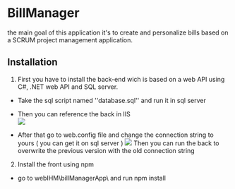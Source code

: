 # BillManager
the main goal of this application it's to create and personalize bills based on a SCRUM project management application.

  

## Installation

 1. First you have to install the back-end wich is based on a web API using C#, .NET web API and SQL server.
-  Take the sql script named ''database.sql'' and run it in sql server
-  Then you can reference the back in IIS 	
![](http://www.helpmasterpro.com/helpfile/Web%20Modules/images/IIS7_addapplication1.png) 

- After that go to web.config file and change the connection string to yours ( you can get it on sql server ) 
![](https://docs.telerik.com/devtools/aspnet-ajax/controls/panelbar/getting-started/images/panelbar_connection_string.png)
Then you can run the back to overwrite the previous version with the old connection string

2.  Install the front using npm 
- go to  webIHM\billManagerApp\ and run npm install